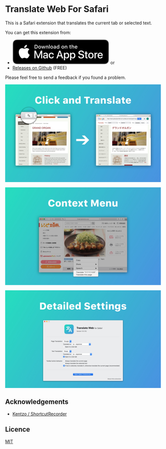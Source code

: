 # Translate Web For Safari

This is a Safari extension that translates the current tab or selected text.

You can get this extension from:

- <a href="https://itunes.apple.com/app/id1513175329">![appstore-badge](./appstore-badge.svg)</a> or
- [Releases on Github](https://github.com/mshibanami/TranslateWebForSafari/releases) (FREE)

Please feel free to send a feedback if you found a problem.

![screenshot1](screenshots/1.jpg)

![screenshot1](screenshots/2.jpg)

![screenshot1](screenshots/3.jpg)

## Acknowledgements

- [Kentzo / ShortcutRecorder](https://github.com/Kentzo/ShortcutRecorder)

## Licence

[MIT](LICENSE)
